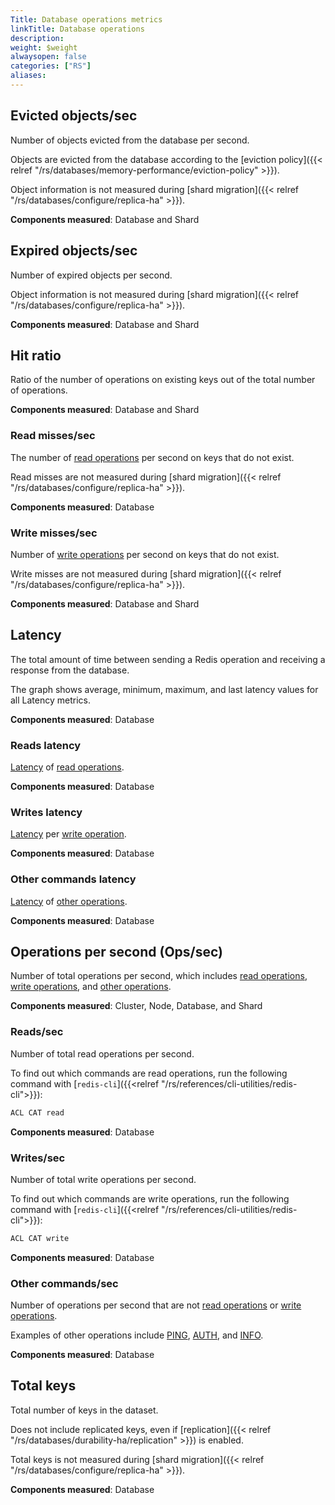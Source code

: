 ```yaml
---
Title: Database operations metrics
linkTitle: Database operations
description: 
weight: $weight
alwaysopen: false
categories: ["RS"]
aliases:
---
```


## Evicted objects/sec

Number of objects evicted from the database per second.

Objects are evicted from the database according to the [eviction policy]({{< relref "/rs/databases/memory-performance/eviction-policy" >}}).

Object information is not measured during [shard migration]({{< relref "/rs/databases/configure/replica-ha" >}}).

**Components measured**: Database and Shard

## Expired objects/sec

Number of expired objects per second.

Object information is not measured during [shard migration]({{< relref "/rs/databases/configure/replica-ha" >}}).

**Components measured**: Database and Shard

## Hit ratio 

Ratio of the number of operations on existing keys out of the total number of operations. 

**Components measured**: Database and Shard

### Read misses/sec

The number of [read operations](#readssec) per second on keys that do not exist.

Read misses are not measured during [shard migration]({{< relref "/rs/databases/configure/replica-ha" >}}).

**Components measured**: Database

### Write misses/sec 

Number of [write operations](#writessec) per second on keys that do not exist.

Write misses are not measured during [shard migration]({{< relref "/rs/databases/configure/replica-ha" >}}).

**Components measured**: Database and Shard

## Latency 

The total amount of time between sending a Redis operation and receiving a response from the database.

The graph shows average, minimum, maximum, and last latency values for all Latency metrics.

**Components measured**: Database

### Reads latency 

[Latency](#latency) of [read operations](#readssec).

**Components measured**: Database

### Writes latency 

[Latency](#latency) per [write operation](#writessec).

**Components measured**: Database

### Other commands latency 

[Latency](#latency) of [other operations](#other-commandssec).

**Components measured**: Database

## Operations per second (Ops/sec)

Number of total operations per second, which includes [read operations](#readssec), [write operations](#writessec), and [other operations](#other-commandssec).

**Components measured**: Cluster, Node, Database, and Shard

### Reads/sec

Number of total read operations per second.

To find out which commands are read operations, run the following command with [`redis-cli`]({{<relref "/rs/references/cli-utilities/redis-cli">}}):

```sh
ACL CAT read
```

**Components measured**: Database

### Writes/sec

Number of total write operations per second.

To find out which commands are write operations, run the following command with [`redis-cli`]({{<relref "/rs/references/cli-utilities/redis-cli">}}):

```sh
ACL CAT write
```

**Components measured**: Database

### Other commands/sec 

Number of operations per second that are not [read operations](#readssec) or [write operations](#writessec).

Examples of other operations include [PING](https://redis.io/commands/ping/), [AUTH](https://redis.io/commands/auth/), and [INFO](https://redis.io/commands/info/).

**Components measured**: Database

## Total keys 

Total number of keys in the dataset.
 
Does not include replicated keys, even if [replication]({{< relref "/rs/databases/durability-ha/replication" >}}) is enabled.

Total keys is not measured during [shard migration]({{< relref "/rs/databases/configure/replica-ha" >}}). 

**Components measured**: Database








